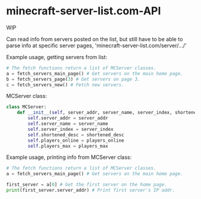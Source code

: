 # minecraft-server-list.com-API
WIP

Can read info from servers posted on the list, but still have to be able to parse info at specific server pages, 'minecraft-server-list.com/server/.../'

Example usage, getting servers from list:
```python
# The fetch functions return a list of MCServer classes.
a = fetch_servers_main_page() # Get servers on the main home page.
b = fetch_servers_page(3) # Get servers on page 3.
c = fetch_servers_new() # Fetch new servers.
```

MCServer class:
```python
class MCServer:
    def __init__(self, server_addr, server_name, server_index, shortened_desc, players_online, players_max):
        self.server_addr = server_addr
        self.server_name = server_name
        self.server_index = server_index
        self.shortened_desc = shortened_desc
        self.players_online = players_online
        self.players_max = players_max
```

Example usage, printing info from MCServer class:
```python
# The fetch functions return a list of MCServer classes.
a = fetch_servers_main_page() # Get servers on the main home page.

first_server = a[0] # Get the first server on the home page.
print(first_server.server_addr) # Print first server's IP addr.
```

